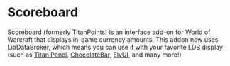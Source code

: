 Scoreboard
===========

Scoreboard (formerly TitanPoints) is an interface add-on for World of Warcraft that displays in-game currency amounts. This addon now uses LibDataBroker, which means you can use it with your favorite LDB display (such as [Titan Panel](https://www.titanpanel.org), [ChocolateBar](https://github.com/Kiatra/ChocolateBar), [ElvUI](https://www.tukui.org), and many more!)
